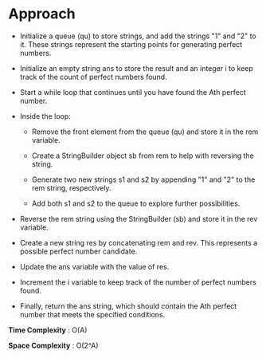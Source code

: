# Approach 

- Initialize a queue (qu) to store strings, and add the strings "1" and "2" to it. These strings represent the starting points for generating perfect numbers.

- Initialize an empty string ans to store the result and an integer i to keep track of the count of perfect numbers found.

- Start a while loop that continues until you have found the Ath perfect number.

- Inside the loop:

    - Remove the front element from the queue (qu) and store it in the rem variable.

    - Create a StringBuilder object sb from rem to help with reversing the string.

    - Generate two new strings s1 and s2 by appending "1" and "2" to the rem string, respectively.
    
    - Add both s1 and s2 to the queue to explore further possibilities.

- Reverse the rem string using the StringBuilder (sb) and store it in the rev variable.

- Create a new string res by concatenating rem and rev. This represents a possible perfect number candidate.

- Update the ans variable with the value of res.

- Increment the i variable to keep track of the number of perfect numbers found.

- Finally, return the ans string, which should contain the Ath perfect number that meets the specified conditions.

**Time Complexity** : O(A)

**Space Complexity** : O(2^A)